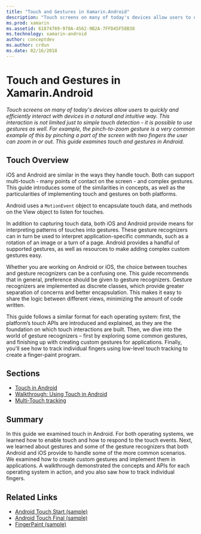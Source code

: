 ```yaml
---
title: "Touch and Gestures in Xamarin.Android"
description: "Touch screens on many of today's devices allow users to quickly and efficiently interact with devices in a natural and intuitive way. This interaction is not limited just to simple touch detection - it is possible to use gestures as well. For example, the pinch-to-zoom gesture is a very common example of this by pinching a part of the screen with two fingers the user can zoom in or out. This guide examines touch and gestures in Android."
ms.prod: xamarin
ms.assetid: 61874769-978A-4562-9B2A-7FFD45F58B38
ms.technology: xamarin-android
author: conceptdev
ms.author: crdun
ms.date: 02/16/2018
---
```


# Touch and Gestures in Xamarin.Android

_Touch screens on many of today's devices allow users to quickly and efficiently interact with devices in a natural and intuitive way. This interaction is not limited just to simple touch detection - it is possible to use gestures as well. For example, the pinch-to-zoom gesture is a very common example of this by pinching a part of the screen with two fingers the user can zoom in or out. This guide examines touch and gestures in Android._

## Touch Overview

iOS and Android are similar in the ways they handle touch. Both can support multi-touch - many points of contact on the screen - and complex gestures. This guide introduces some of the similarities in concepts, as well as the particularities of implementing touch and gestures on both platforms.

Android uses a `MotionEvent` object to encapsulate touch data, and methods on the View object to listen for touches.

In addition to capturing touch data, both iOS and Android provide means for interpreting patterns of touches into gestures. These gesture recognizers can in turn be used to interpret application-specific commands, such as a rotation of an image or a turn of a page. Android provides a handful of supported gestures, as well as resources to make adding complex custom gestures easy.

Whether you are working on Android or iOS, the choice between touches and gesture recognizers can be a confusing one. This guide recommends that in general, preference should be given to gesture recognizers. Gesture recognizers are implemented as discrete classes, which provide greater separation of concerns and better encapsulation. This makes it easy to share the logic between different views, minimizing the amount of code written.

This guide follows a similar format for each operating system: first, the platform’s touch APIs are introduced and explained, as they are the foundation on which touch interactions are built. Then, we dive into the world of gesture recognizers – first by exploring some common gestures, and finishing up with creating custom gestures for applications. Finally, you'll see how to track individual fingers using low-level touch tracking to create a finger-paint program.

## Sections

- [Touch in Android](~/android/app-fundamentals/touch/android-touch-walkthrough.md)
- [Walkthrough: Using Touch in Android](~/android/app-fundamentals/touch/android-touch-walkthrough.md)
- [Multi-Touch tracking](touch-tracking.md)

## Summary

In this guide we examined touch in Android. For both operating systems, we learned how to enable touch and how to respond to the touch events. Next, we learned about gestures and some of the gesture recognizers that both Android and iOS provide to handle some of the more common scenarios. We examined how to create custom gestures and implement them in applications. A walkthrough demonstrated the concepts and APIs for each operating system in action, and you also saw how to track individual fingers.



## Related Links

- [Android Touch Start (sample)](https://docs.microsoft.com/samples/xamarin/monodroid-samples/applicationfundamentals-touch-start)
- [Android Touch Final (sample)](https://docs.microsoft.com/samples/xamarin/monodroid-samples/applicationfundamentals-touch-final)
- [FingerPaint (sample)](https://docs.microsoft.com/samples/xamarin/monodroid-samples/applicationfundamentals-fingerpaint)
